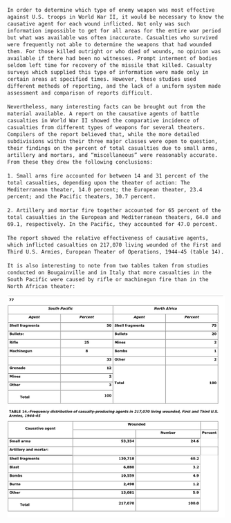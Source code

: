     In order to determine which type of enemy weapon was most effective against U.S. troops in World War II, it would be necessary to know the causative agent for each wound inflicted. Not only was such information impossible to get for all areas for the entire war period but what was available was often inaccurate. Casualties who survived were frequently not able to determine the weapons that had wounded them. For those killed outright or who died of wounds, no opinion was available if there had been no witnesses. Prompt interment of bodies seldom left time for recovery of the missile that killed. Casualty surveys which supplied this type of information were made only in certain areas at specified times. However, these studies used different methods of reporting, and the lack of a uniform system made assessment and comparison of reports difficult.

    Nevertheless, many interesting facts can be brought out from the material available. A report on the causative agents of battle casualties in World War II showed the comparative incidence of casualties from different types of weapons for several theaters. Compilers of the report believed that, while the more detailed subdivisions within their three major classes were open to question, their findings on the percent of total casualties due to small arms, artillery and mortars, and “miscellaneous” were reasonably accurate. From these they drew the following conclusions:

    1. Small arms fire accounted for between 14 and 31 percent of the total casualties, depending upon the theater of action: The Mediterranean theater, 14.0 percent; the European theater, 23.4 percent; and the Pacific theaters, 30.7 percent.

    2. Artillery and mortar fire together accounted for 65 percent of the total casualties in the European and Mediterranean theaters, 64.0 and 69.1, respectively. In the Pacific, they accounted for 47.0 percent.

    The report showed the relative effectiveness of causative agents, which inflicted casualties on 217,070 living wounded of the First and Third U.S. Armies, European Theater of Operations, 1944-45 (table 14).

    It is also interesting to note from two tables taken from studies conducted on Bougainville and in Italy that more casualties in the South Pacific were caused by rifle or machinegun fire than in the North African theater:

![causative agents table](./Causative_Agents_Casualties_WWII.png)